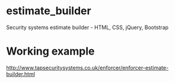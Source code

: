 # estimate_builder
Security systems estimate builder - HTML, CSS, jQuery, Bootstrap

# Working example
http://www.tapsecuritysystems.co.uk/enforcer/enforcer-estimate-builder.html
